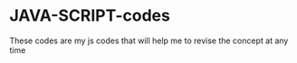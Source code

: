 # JAVA-SCRIPT-codes
These codes are my js codes that will help me to revise the concept at any time
